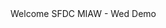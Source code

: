 <html lang="en">
<head>
	<title>SFDC MIAW - Wed Demo</title>
	<meta name="viewport" content="width=device-width, initial-scale=1, minimum-scale=1">
</head>
<body >
	Welcome SFDC MIAW - Wed Demo
	<script type='text/javascript'>
		function initEmbeddedMessaging() {
			try {
				console.log('initEmbeddedMessaging');
				embeddedservice_bootstrap.settings.language = 'en_US'; // For example, enter 'en' or 'en-US'
				
				console.log('initEmbeddedMessaging', 'embeddedservice_bootstrap');
				embeddedservice_bootstrap.init(
					'00D2w000007Ph69',
					'rxop__MIAW_Github',
					'https://crmified-dk-dev-ed.my.site.com/ESWMIAWGithub1717401177483',
					{
						scrt2URL: 'https://crmified-dk-dev-ed.my.salesforce-scrt.com'
					}
				);
				console.log('initEmbeddedMessaging','embeddedservice_bootstrap','done');
			} catch (err) {
				console.error('Error loading Embedded Messaging: ', err);
			}
		};
	</script>
	<script type='text/javascript' src='https://crmified-dk-dev-ed.my.site.com/ESWMIAWGithub1717401177483/assets/js/bootstrap.min.js' onload='initEmbeddedMessaging()'></script>
</body>


